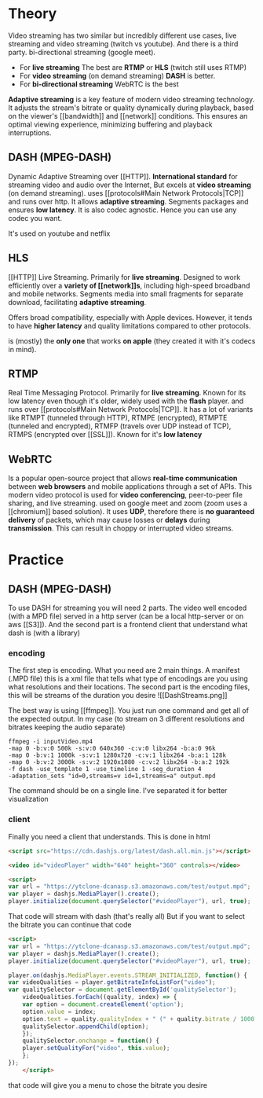 # Theory
Video streaming has two similar but incredibly different use cases, live streaming and video streaming (twitch vs youtube). And there is a third party. bi-directional streaming (google meet).

- For **live streaming** The best are **RTMP** or **HLS** (twitch still uses RTMP)
- For **video streaming** (on demand streaming) **DASH** is better.
- For **bi-directional streaming** WebRTC is the best

**Adaptive streaming** is a key feature of modern video streaming technology. It adjusts the stream's bitrate or quality dynamically during playback, based on the viewer's [[bandwidth]] and [[network]] conditions. This ensures an optimal viewing experience, minimizing buffering and playback interruptions.

## DASH (MPEG-DASH)
Dynamic Adaptive Streaming over [[HTTP]]. **International standard** for streaming video and audio over the Internet, But excels at **video streaming** (on demand streaming). uses [[protocols#Main Network Protocols|TCP]] and runs over http. It allows **adaptive streaming**. Segments packages and ensures **low latency**. It is also codec agnostic. Hence you can use any codec you want.

It's used on youtube and netflix
## HLS
[[HTTP]] Live Streaming. Primarily for **live streaming**. Designed to work efficiently over a **variety of [[network]]s**, including high-speed broadband and mobile networks. Segments media into small fragments for separate download, facilitating **adaptive streaming**.

Offers broad compatibility, especially with Apple devices. However, it tends to have **higher latency** and quality limitations compared to other protocols.

is (mostly) the **only one** that works **on apple** (they created it with it's codecs in mind).

## RTMP
Real Time Messaging Protocol. Primarily for **live streaming**. Known for its low latency even though it's older, widely used with the **flash** player. and runs over [[protocols#Main Network Protocols|TCP]]. It has a lot of variants like
RTMPT (tunneled through HTTP), RTMPE (encrypted), RTMPTE (tunneled and encrypted), RTMFP (travels over UDP instead of TCP), RTMPS (encrypted over [[SSL]]). Known for it's **low latency** 

## WebRTC

Is a popular open-source project that allows **real-time communication** between **web browsers** and mobile applications through a set of APIs. This modern video protocol is used for **video conferencing**, peer-to-peer file sharing, and live streaming. used on google meet and zoom (zoom uses a [[chromium]] based solution). It uses **UDP**, therefore there is **no guaranteed delivery** of packets, which may cause losses or **delays** during **transmission**. This can result in choppy or interrupted video streams.

# Practice
## DASH (MPEG-DASH)

To use DASH for streaming you will need 2 parts. The video well encoded (with a MPD file) served in a http server (can be a local http-server or on aws [[S3]]). And the second part is a frontend client that understand what dash is (with a library)

### encoding

The first step is encoding. What you need are 2 main things. A manifest (.MPD file) this is a xml file that tells what type of encodings are you using what resolutions and their locations. The second part is the encoding files, this will be streams of the duration you desire
![[DashStreams.png]]


The best way is using [[ffmpeg]]. You just run one command and get all of the expected output. In my case (to stream on 3 different resolutions and bitrates keeping the audio separate)
```shell
ffmpeg -i inputVideo.mp4 
-map 0 -b:v:0 500k -s:v:0 640x360 -c:v:0 libx264 -b:a:0 96k 
-map 0 -b:v:1 1000k -s:v:1 1280x720 -c:v:1 libx264 -b:a:1 128k  
-map 0 -b:v:2 3000k -s:v:2 1920x1080 -c:v:2 libx264 -b:a:2 192k  
-f dash -use_template 1 -use_timeline 1 -seg_duration 4  
-adaptation_sets "id=0,streams=v id=1,streams=a" output.mpd
```
The command should be on a single line. I've separated it for better visualization

### client
Finally you need a client that understands. This is done in html

```html
<script src="https://cdn.dashjs.org/latest/dash.all.min.js"></script>

<video id="videoPlayer" width="640" height="360" controls></video>

<script>
var url = "https://ytclone-dcanasp.s3.amazonaws.com/test/output.mpd"; 
var player = dashjs.MediaPlayer().create();
player.initialize(document.querySelector("#videoPlayer"), url, true);
```
That code will stream with dash (that's really all) But if you want to select the bitrate you can continue that code
```html
<script>
var url = "https://ytclone-dcanasp.s3.amazonaws.com/test/output.mpd"; 
var player = dashjs.MediaPlayer().create();
player.initialize(document.querySelector("#videoPlayer"), url, true);

player.on(dashjs.MediaPlayer.events.STREAM_INITIALIZED, function() {
var videoQualities = player.getBitrateInfoListFor("video");
var qualitySelector = document.getElementById('qualitySelector');
	videoQualities.forEach((quality, index) => {
	var option = document.createElement('option');
	option.value = index;
	option.text = quality.qualityIndex + " (" + quality.bitrate / 1000 + " kbps)";
	qualitySelector.appendChild(option);
	});
	qualitySelector.onchange = function() {
	player.setQualityFor("video", this.value);
	};
});
    </script>
```
that code will give you a menu to chose the bitrate you desire 

